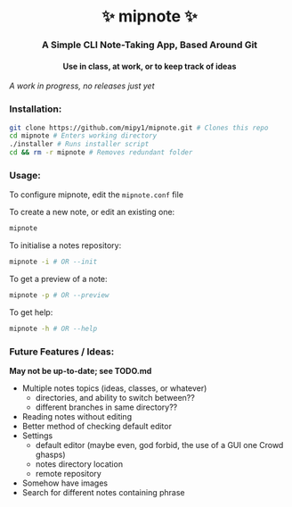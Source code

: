 <h1 align="center">✨ mipnote ✨</h1>
<h3 align="center">A Simple CLI Note-Taking App, Based Around Git</h3>
<h4 align="center">Use in class, at work, or to keep track of ideas</h4>

*A work in progress, no releases just yet*

### Installation:
```bash
git clone https://github.com/mipy1/mipnote.git # Clones this repo
cd mipnote # Enters working directory
./installer # Runs installer script
cd && rm -r mipnote # Removes redundant folder
```

### Usage:

To configure mipnote, edit the `mipnote.conf` file

To create a new note, or edit an existing one:
```bash
mipnote
```

To initialise a notes repository:
```bash
mipnote -i # OR --init
```

To get a preview of a note:
```bash
mipnote -p # OR --preview
```

To get help:
```bash
mipnote -h # OR --help
```

### Future Features / Ideas:
**May not be up-to-date; see TODO.md**

- Multiple notes topics (ideas, classes, or whatever)
    - directories, and ability to switch between??
    - different branches in same directory??
- Reading notes without editing
- Better method of checking default editor
- Settings
    - default editor (maybe even, god forbid, the use of a GUI one Crowd ghasps)
    - notes directory location
    - remote repository
- Somehow have images
- Search for different notes containing phrase

